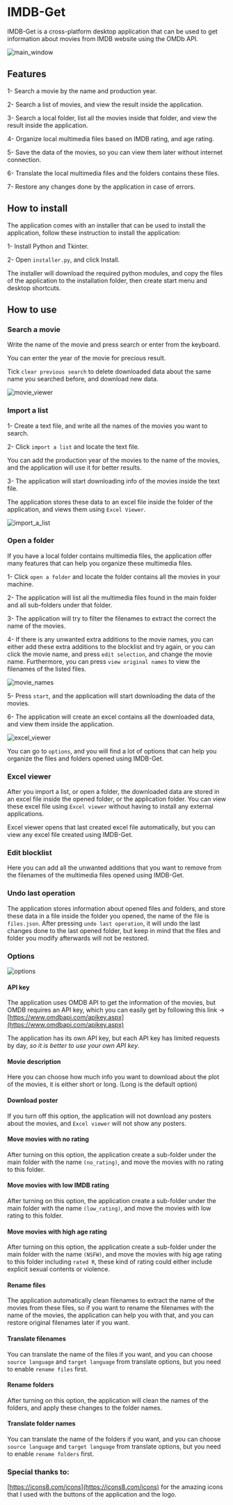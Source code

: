 # IMDB-Get
IMDB-Get is a cross-platform desktop application that can be used to get information about movies from IMDB website using the OMDb API.

![main_window](https://user-images.githubusercontent.com/29783425/214784391-f5933d90-f7b8-4494-b352-79d6cbea3fd1.png)

## Features
1- Search a movie by the name and production year.

2- Search a list of movies, and view the result inside the application.

3- Search a local folder, list all the movies inside that folder, and view the result inside the application.

4- Organize local multimedia files based on IMDB rating, and age rating.

5- Save the data of the movies, so you can view them later without internet connection.

6- Translate the local multimedia files and the folders contains these files.

7- Restore any changes done by the application in case of errors.

## How to install
The application comes with an installer that can be used to install the application, follow these instruction to install the application:

1- Install Python and Tkinter.

2- Open `installer.py`, and click Install.

The installer will download the required python modules, and copy the files of the application to the installation folder, then create start menu and desktop shortcuts.

## How to use

### Search a movie
Write the name of the movie and press search or enter from the keyboard.

You can enter the year of the movie for precious result.

Tick `clear previous search` to delete downloaded data about the same name you searched before, and download new data.

![movie_viewer](https://user-images.githubusercontent.com/29783425/214784470-183794ab-02ce-45a6-a85b-629362b8d574.png)

### Import a list
1- Create a text file, and write all the names of the movies you want to search.

2- Click `import a list` and locate the text file.

You can add the production year of the movies to the name of the movies, and the application will use it for better results.

3- The application will start downloading info of the movies inside the text file.

The application stores these data to an excel file inside the folder of the application, and views them using `Excel Viewer`.

![import_a_list](https://user-images.githubusercontent.com/29783425/214784727-f2b41f4a-72d4-420d-8f0f-9c1acfe2bede.png)

### Open a folder
If you have a local folder contains multimedia files, the application offer many features that can help you organize these multimedia files.

1- Click `open a folder` and locate the folder contains all the movies in your machine.

2- The application will list all the multimedia files found in the main folder and all sub-folders under that folder.

3- The application will try to filter the filenames to extract the correct the name of the movies.

4- If there is any unwanted extra additions to the movie names, you can either add these extra additions to the blocklist and try again, or you can click the movie name, and press `edit selection`, and change the movie name. Furthermore, you can press `view original names` to view the filenames of the listed files.

![movie_names](https://user-images.githubusercontent.com/29783425/214784872-e3dd11a1-8b36-4537-b3a7-e33ffb23526b.png)

5- Press `start`, and the application will start downloading the data of the movies.

6- The application will create an excel contains all the downloaded data, and view them inside the application.

![excel_viewer](https://user-images.githubusercontent.com/29783425/214784966-eeb63b6f-2fa9-4053-b68a-311e5c0e4268.png)

You can go to `options`, and you will find a lot of options that can help you organize the files and folders opened using IMDB-Get.

### Excel viewer
After you import a list, or open a folder, the downloaded data are stored in an excel file inside the opened folder, or the application folder. You can view these excel file using `Excel viewer` without having to install any external applications.

Excel viewer opens that last created excel file automatically, but you can view any excel file created using IMDB-Get.

### Edit blocklist
Here you can add all the unwanted additions that you want to remove from the filenames of the multimedia files opened using IMDB-Get.

### Undo last operation
The application stores information about opened files and folders, and store these data in a file inside the folder you opened, the name of the file is `files.json`.
After pressing `undo last operation`, it will undo the last changes done to the last opened folder, but keep in mind that the files and folder you modify afterwards will not be restored.

### Options

![options](https://user-images.githubusercontent.com/29783425/214785092-a27a1162-da26-41fa-8be9-f53f14d7a164.png)

#### API key
The application uses OMDB API to get the information of the movies, but OMDB requires an API key, which you can easily get by following this link -> [https://www.omdbapi.com/apikey.aspx](https://www.omdbapi.com/apikey.aspx)

The application has its own API key, but each API key has limited requests by day, *so it is better to use your own API key*.

#### Movie description
Here you can choose how much info you want to download about the plot of the movies, it is either short or long. (Long is the default option)

#### Download poster
If you turn off this option, the application will not download any posters about the movies, and `Excel viewer` will not show any posters.

#### Move movies with no rating
After turning on this option, the application create a sub-folder under the main folder with the name `(no_rating)`, and move the movies with no rating to this folder.

#### Move movies with low IMDB rating
After turning on this option, the application create a sub-folder under the main folder with the name `(low_rating)`, and move the movies with low rating to this folder.

#### Move movies with high age rating
After turning on this option, the application create a sub-folder under the main folder with the name `(NSFW)`, and move the movies with hig age rating to this folder including `rated R`, these kind of rating could either include explicit sexual contents or violence.

#### Rename files
The application automatically clean filenames to extract the name of the movies from these files, so if you want to rename the filenames with the name of the movies, the application can help you with that, and you can restore original filenames later if you want.

#### Translate filenames
You can translate the name of the files if you want, and you can choose `source language` and `target language` from translate options, but you need to enable `rename files` first.

#### Rename folders
After turning on this option, the application will clean the names of the folders, and apply these changes to the folder names.

#### Translate folder names
You can translate the name of the folders if you want, and you can choose `source language` and `target language` from translate options, but you need to enable `rename folders` first.

### Special thanks to:
[https://icons8.com/icons](https://icons8.com/icons)
for the amazing icons that I used with the buttons of the application and the logo.
